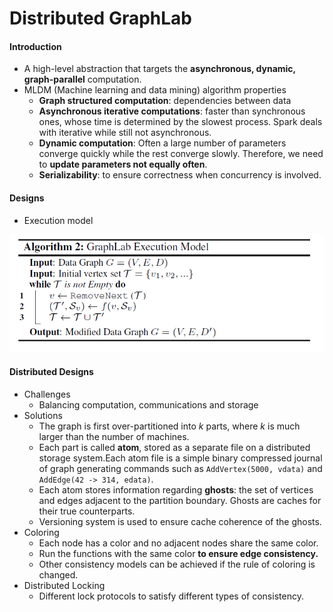 # Distributed GraphLab

#### Introduction

- A high-level abstraction that targets the **asynchronous, dynamic, graph-parallel** computation.
- MLDM (Machine learning and data mining) algorithm properties
  - **Graph structured computation**: dependencies between data
  - **Asynchronous iterative computations**: faster than synchronous ones, whose time is determined by the slowest process. Spark deals with iterative while still not asynchronous.
  - **Dynamic computation**: Often a large number of parameters converge quickly while the rest converge slowly. Therefore, we need to **update parameters not equally often**.
  - **Serializability**: to ensure correctness when concurrency is involved.

#### Designs

- Execution model

![exemodel](images/GrpahLab2012/exemodel.png)

#### Distributed Designs

- Challenges
  - Balancing computation, communications and storage
- Solutions
  - The graph is first over-partitioned into $k$ parts,  where $k$ is much larger than the number of machines.
  - Each part is called **atom**, stored as a separate file on a distributed storage system.Each atom file is a simple binary compressed journal of graph generating commands such as `AddVertex(5000, vdata)` and `AddEdge(42 -> 314, edata)`.
  - Each atom stores information regarding **ghosts**: the set of vertices and edges adjacent to the partition boundary. Ghosts are caches for their true counterparts.
  - Versioning system is used to ensure cache coherence of the ghosts.
- Coloring
  - Each node has a color and no adjacent nodes share the same color.
  - Run the functions with the same color **to ensure edge consistency.**
  - Other consistency models can be achieved if the rule of coloring is changed.
- Distributed Locking
  - Different lock protocols to satisfy different types of consistency.